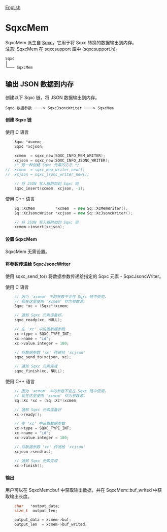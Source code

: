 [English](SqxcMem.md)

# SqxcMem

SqxcMem 派生自 [Sqxc](Sqxc.cn.md)。它用于将 Sqxc 转换的数据输出到内存。  
注意: SqxcMem 在 sqxcsupport 库中 (sqxcsupport.h)。

	Sqxc
	│
	└─── SqxcMem

## 输出 JSON 数据到内存

创建以下 Sqxc 链，将 JSON 数据输出到内存。

	Sqxc 数据参数 ────> SqxcJsoncWriter ────> SqxcMem

#### 创建 Sqxc 链

使用 C 语言

```c
	Sqxc *xcmem;
	Sqxc *xcjson;

	xcmem  = sqxc_new(SQXC_INFO_MEM_WRITER);
	xcjson = sqxc_new(SQXC_INFO_JSONC_WRITER);
	/* 另一种创建 Sqxc 元素的方法 */
//	xcmem  = sqxc_mem_writer_new();
//	xcjson = sqxc_jsonc_writer_new();

	// 将 JSON 写入器附加到 Sqxc 链
	sqxc_insert(xcmem, xcjson, -1);
```

使用 C++ 语言

```c++
	Sq::XcMem         *xcmem  = new Sq::XcMemWriter();
	Sq::XcJsoncWriter *xcjson = new Sq::XcJsoncWriter();

	// 将 JSON 写入器附加到 Sqxc 链
	xcmem->insert(xcjson);
```

#### 设置 SqxcMem

SqxcMem 无需设置。

#### 将参数传递给 SqxcJsoncWriter

使用 sqxc_send_to() 将数据参数传递给指定的 Sqxc 元素 - SqxcJsoncWriter。  
  
使用 C 语言

```c
	// 因为 'xcmem' 中的参数不会在 Sqxc 链中使用，
	// 我在这里使用 'xcmem' 作为参数源。
	Sqxc *xc = (Sqxc*)xcmem;

	// 通知 Sqxc 元素准备好。
	sqxc_ready(xc, NULL);

	// 在 'xc' 中设置数据参数
	xc->type = SQXC_TYPE_INT;
	xc->name = "id";
	xc->value.integer = 100;

	// 将数据参数 'xc' 传递给 'xcjson'
	sqxc_send_to(xcjson, xc);

	// 通知 Sqxc 元素完成
	sqxc_finish(xc, NULL);
```

使用 C++ 语言

```c++
	// 因为 'xcmem' 中的参数不会在 Sqxc 链中使用，
	// 我在这里使用 'xcmem' 作为参数源。
	Sq::Xc *xc = (Sq::Xc*)xcmem;

	// 通知 Sqxc 元素准备好
	xc->ready();

	// 在 'xc' 中设置数据参数
	xc->type = SQXC_TYPE_INT;
	xc->name = "id";
	xc->value.integer = 100;

	// 将数据参数 'xc' 传递给 'xcjson'
	xcjson->send(xc);

	// 通知 Sqxc 元素完成
	xc->finish();
```

#### 输出

用户可以在 SqxcMem::buf 中获取输出数据，并在 SqxcMem::buf_writed 中获取输出长度。

```c
    char   *output_data;
    size_t  output_len;

	output_data = xcmem->buf;
	output_len  = xcmem->buf_writed;
```
